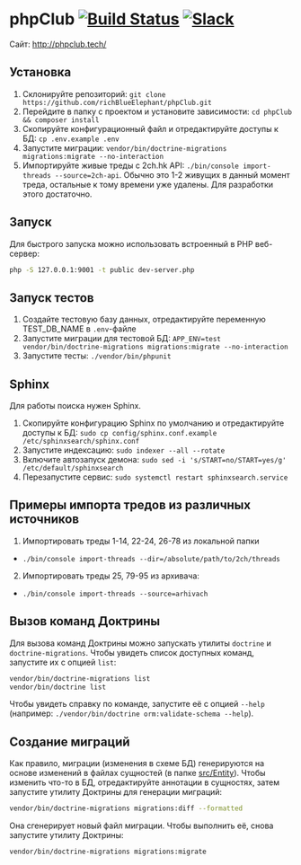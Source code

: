 # phpClub [![Build Status](https://travis-ci.org/richBlueElephant/phpClub.svg?branch=master)](https://travis-ci.org/richBlueElephant/phpClub) [![Slack](https://cdn.rawgit.com/foobar1643/90576e886c2c2ef22726e66a643a9c92/raw/dcaa60aafbb87f70c5310ea9875f35fe79c8ad7e/slack.svg)](https://join.slack.com/t/phpclub-group/shared_invite/enQtMzA2MjcyMTAwNjc5LTNlZTI3ZjE5MTgyZWVhZjc3MmMyMzlhZGJmYTg0ODQ3YjAzYWRmMGNjZmJhYjdlMWFhZjg5MzNhNWE1YzdmNjc)
Сайт: http://phpclub.tech/

## Установка
1. Склонируйте репозиторий: `git clone https://github.com/richBlueElephant/phpClub.git`
2. Перейдите в папку с проектом и установите зависимости: `cd phpClub && composer install`
3. Скопируйте конфигурационный файл и отредактируйте доступы к БД: `cp .env.example .env`
4. Запустите миграции: `vendor/bin/doctrine-migrations migrations:migrate --no-interaction`
5. Импортируйте живые треды с 2ch.hk API: `./bin/console import-threads --source=2ch-api`. Обычно это 1-2 живущих в данный момент треда, остальные к тому времени уже удалены. Для разработки этого достаточно.

## Запуск

Для быстрого запуска можно использовать встроенный в PHP веб-сервер:

```sh
php -S 127.0.0.1:9001 -t public dev-server.php
```

## Запуск тестов
1. Создайте тестовую базу данных, отредактируйте переменную TEST_DB_NAME в `.env`-файле
2. Запустите миграции для тестовой БД: `APP_ENV=test vendor/bin/doctrine-migrations migrations:migrate --no-interaction`
3. Запустите тесты: `./vendor/bin/phpunit`

## Sphinx
Для работы поиска нужен Sphinx.
1. Скопируйте конфигурацию Sphinx по умолчанию и отредактируйте доступы к БД: `sudo cp config/sphinx.conf.example /etc/sphinxsearch/sphinx.conf`
2. Запустите индексацию: `sudo indexer --all --rotate`
3. Включите автозапуск демона: `sudo sed -i 's/START=no/START=yes/g' /etc/default/sphinxsearch`
4. Перезапустите сервис: `sudo systemctl restart sphinxsearch.service`

## Примеры импорта тредов из различных источников
1) Импортировать треды 1-14, 22-24, 26-78 из локальной папки
- `./bin/console import-threads --dir=/absolute/path/to/2ch/threads`

2) Импортировать треды 25, 79-95 из архивача:
- `./bin/console import-threads --source=arhivach`

## Вызов команд Доктрины

Для вызова команд Доктрины можно запускать утилиты `doctrine` и `doctrine-migrations`. Чтобы увидеть список доступных команд, запустите их с опцией `list`:

```sh
vendor/bin/doctrine-migrations list
vendor/bin/doctrine list
```

Чтобы увидеть справку по команде, запустите её c опцией `--help` (например: `./vendor/bin/doctrine orm:validate-schema --help`).

## Создание миграций

Как правило, миграции (изменения в схеме БД) генерируются на основе изменений в файлах сущностей (в папке [src/Entity](src/Entity)). Чтобы изменить что-то в БД, отредактируйте аннотации в сущностях, затем запустите утилиту Доктрины для генерации миграций: 

```sh
vendor/bin/doctrine-migrations migrations:diff --formatted
```

Она сгенерирует новый файл миграции. Чтобы выполнить её, снова запустите утилиту Доктрины:

```sh
vendor/bin/doctrine-migrations migrations:migrate
```
